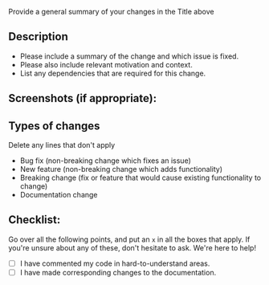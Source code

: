 Provide a general summary of your changes in the Title above

## Description
- Please include a summary of the change and which issue is fixed.
- Please also include relevant motivation and context.
- List any dependencies that are required for this change.

## Screenshots (if appropriate):

## Types of changes
Delete any lines that don't apply
 * Bug fix (non-breaking change which fixes an issue)
 * New feature (non-breaking change which adds functionality)
 * Breaking change (fix or feature that would cause existing functionality to change)
 * Documentation change

## Checklist:
Go over all the following points, and put an `x` in all the boxes that apply. If you're unsure about any of these, don't hesitate to ask. We're here to help!

- [ ] I have commented my code in hard-to-understand areas.
- [ ] I have made corresponding changes to the documentation.
